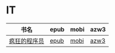 # IT

| 书名 | epub | mobi | azw3 |
| --- | --- | --- | --- |
| [疯狂的程序员](http://ct.dalanmei.com/f/31084289-571788567-9e2cca) | [epub](http://ct.dalanmei.com/f/31084289-571788567-9e2cca) | [mobi](http://ct.dalanmei.com/f/31084289-571456293-c86195) | [azw3](http://ct.dalanmei.com/f/31084289-571891764-5d7425) |
